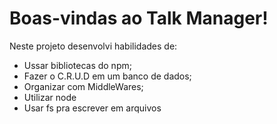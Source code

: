 # Boas-vindas ao Talk Manager!

  Neste projeto desenvolvi habilidades de:

  - Ussar bibliotecas do npm;
  - Fazer o C.R.U.D em um banco de dados;
  - Organizar com MiddleWares;
  - Utilizar node
  - Usar fs pra escrever em arquivos

